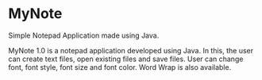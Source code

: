 # MyNote
Simple Notepad Application made using Java.

MyNote 1.0 is a notepad application developed using Java. In this, the user  can  create text files, open existing files and 
save files. User can change font, font style, font size and font color. Word Wrap is also available.
